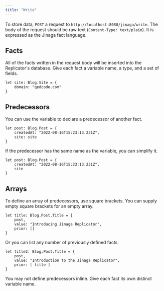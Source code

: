 ```yaml
---
title: "Write"
---
```


To store data, `POST` a request to `http://localhost:8080/jinaga/write`.
The body of the request should be raw text (`Content-Type: text/plain`).
It is expressed as the Jinaga fact language.

## Facts

All of the facts written in the request body will be inserted into the Replicator's database.
Give each fact a variable name, a type, and a set of fields.

```
let site: Blog.Site = {
    domain: "qedcode.com"
}
```

## Predecessors

You can use the variable to declare a predecessor of another fact.

```
let post: Blog.Post = {
    createdAt: "2022-08-16T15:23:13.231Z",
    site: site
}
```

If the predecessor has the same name as the variable, you can simplify it.

```
let post: Blog.Post = {
    createdAt: "2022-08-16T15:23:13.231Z",
    site
}
```

## Arrays

To define an array of predecessors, use square brackets.
You can supply empty square brackets for an empty array.

```
let title: Blog.Post.Title = {
    post,
    value: "Introducing Jinaga Replicator",
    prior: []
}
```

Or you can list any number of previously defined facts.

```
let title2: Blog.Post.Title = {
    post,
    value: "Introduction to the Jinaga Replicator",
    prior: [ title ]
}
```

You may not define predecessors inline.
Give each fact its own distinct variable name.